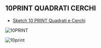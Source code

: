 ## 10PRINT QUADRATI CERCHI

* [Sketch 10 PRINT Quadrati e Cerchi ](https://editor.p5js.org/AleRicciardo/full/HAmj6MT4F)

![10PRINT](https://user-images.githubusercontent.com/98045892/165413914-b3fdc366-90ca-4e76-ae1a-6eb6d2b22c61.png)

![10print](https://user-images.githubusercontent.com/98045892/165414264-02180319-59f8-417a-becf-2cb60408dc2e.gif)
